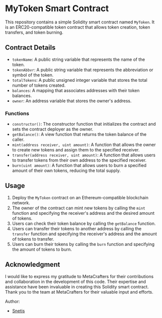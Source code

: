 # MyToken Smart Contract

This repository contains a simple Solidity smart contract named `MyToken`. It is an ERC20-compatible token contract that allows token creation, token transfers, and token burning.


## Contract Details

- `tokenName`: A public string variable that represents the name of the token.
- `tokenAbbvr`: A public string variable that represents the abbreviation or symbol of the token.
- `totalTokens`: A public unsigned integer variable that stores the total number of tokens created.
- `balances`: A mapping that associates addresses with their token balances.
- `owner`: An address variable that stores the owner's address.

### Functions

- `constructor()`: The constructor function that initializes the contract and sets the contract deployer as the owner.
- `getBalance()`: A view function that returns the token balance of the caller.
- `mint(address receiver, uint amount)`: A function that allows the owner to create new tokens and assign them to the specified receiver.
- `transfer(address receiver, uint amount)`: A function that allows users to transfer tokens from their own address to the specified receiver.
- `burn(uint amount)`: A function that allows users to burn a specified amount of their own tokens, reducing the total supply.

## Usage

1. Deploy the `MyToken` contract on an Ethereum-compatible blockchain network.
2. The owner of the contract can mint new tokens by calling the `mint` function and specifying the receiver's address and the desired amount of tokens.
3. Users can check their token balance by calling the `getBalance` function.
4. Users can transfer their tokens to another address by calling the `transfer` function and specifying the receiver's address and the amount of tokens to transfer.
5. Users can burn their tokens by calling the `burn` function and specifying the amount of tokens to burn.


## Acknowledgment

I would like to express my gratitude to MetaCrafters for their contributions and collaboration in the development of this code. Their expertise and assistance have been invaluable in creating this Solidity smart contract.
Thank you to the team at MetaCrafters for their valuable input and efforts.


Author:
- [Snetis](https://www.linkedin.com/in/snetis/)